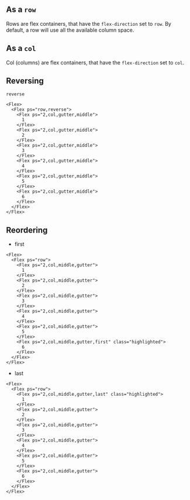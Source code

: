 ## As a `row`

Rows are flex containers, that have the `flex-direction` set to `row`. By default, a row will use all the available column space.

## As a `col`

Col (columns) are flex containers, that have the `flex-direction` set to `col`.

## Reversing

`reverse`

```vue
<Flex>
  <Flex ps="row,reverse">
    <Flex ps="2,col,gutter,middle">
      1
    </Flex>
    <Flex ps="2,col,gutter,middle">
      2
    </Flex>
    <Flex ps="2,col,gutter,middle">
      3
    </Flex>
    <Flex ps="2,col,gutter,middle">
      4
    </Flex>
    <Flex ps="2,col,gutter,middle">
      5
    </Flex>
    <Flex ps="2,col,gutter,middle">
      6
    </Flex>
  </Flex>
</Flex>
```

## Reordering

- first

```vue
<Flex>
  <Flex ps="row">
    <Flex ps="2,col,middle,gutter">
      1
    </Flex>
    <Flex ps="2,col,middle,gutter">
      2
    </Flex>
    <Flex ps="2,col,middle,gutter">
      3
    </Flex>
    <Flex ps="2,col,middle,gutter">
      4
    </Flex>
    <Flex ps="2,col,middle,gutter">
      5
    </Flex>
    <Flex ps="2,col,middle,gutter,first" class="highlighted">
      6
    </Flex>
  </Flex>
</Flex>
```

- last

```vue
<Flex>
  <Flex ps="row">
    <Flex ps="2,col,middle,gutter,last" class="highlighted">
      1
    </Flex>
    <Flex ps="2,col,middle,gutter">
      2
    </Flex>
    <Flex ps="2,col,middle,gutter">
      3
    </Flex>
    <Flex ps="2,col,middle,gutter">
      4
    </Flex>
    <Flex ps="2,col,middle,gutter">
      5
    </Flex>
    <Flex ps="2,col,middle,gutter">
      6
    </Flex>
  </Flex>
</Flex>
```
